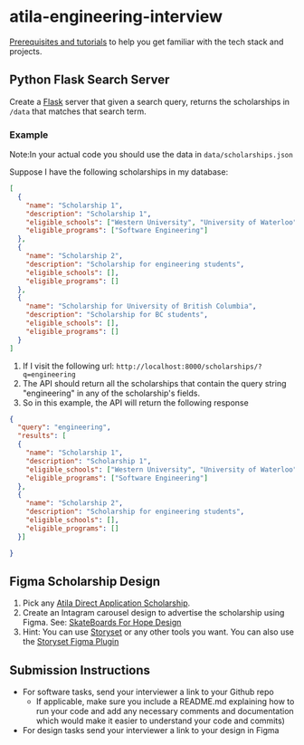 # atila-engineering-interview

[Prerequisites and tutorials](https://docs.google.com/document/d/1B4FKYcf_wNEAdpCYMe8eMrGH7vICPGJCmDgYkVNS5ew/edit#) to help you get familiar with the tech stack and projects.

## Python Flask Search Server

Create a [Flask](https://flask.palletsprojects.com/en/1.1.x/) server that given a search query, returns the scholarships in `/data` that matches that search term.

### Example


Note:In your actual code you should use the data in `data/scholarships.json`

Suppose I have the following scholarships in my database:

```json
[
  {
    "name": "Scholarship 1",
    "description": "Scholarship 1",
    "eligible_schools": ["Western University", "University of Waterloo"],
    "eligible_programs": ["Software Engineering"]
  },
  {
    "name": "Scholarship 2",
    "description": "Scholarship for engineering students",
    "eligible_schools": [],
    "eligible_programs": []
  },
  {
    "name": "Scholarship for University of British Columbia",
    "description": "Scholarship for BC students",
    "eligible_schools": [],
    "eligible_programs": []
  }
]
```

1. If I visit the following url: `http://localhost:8000/scholarships/?q=engineering`
1. The API should return all the scholarships that contain the query string "engineering" 
in any of the scholarship's fields.
1. So in this example, the API will return the following response
```json
{
  "query": "engineering",
  "results": [
  {
    "name": "Scholarship 1",
    "description": "Scholarship 1",
    "eligible_schools": ["Western University", "University of Waterloo"],
    "eligible_programs": ["Software Engineering"]
  },
  {
    "name": "Scholarship 2",
    "description": "Scholarship for engineering students",
    "eligible_schools": [],
    "eligible_programs": []
  }]

}
```

## Figma Scholarship Design

1. Pick any [Atila Direct Application Scholarship](https://atila.ca/scholarship/direct).
1. Create an Intagram carousel design to advertise the scholarship using Figma. See: [SkateBoards For Hope Design](https://www.instagram.com/p/CLKSucZsxcm/)
1. Hint: You can use [Storyset](https://storyset.com/) or any other tools you want. You can also use the [Storyset Figma Plugin](https://storyset.com/for-figma)

## Submission Instructions

- For software tasks, send your interviewer a link to your Github repo
  - If applicable, make sure you include a README.md explaining how to run your code and add any necessary comments and documentation which would make it easier to understand your code and commits)
- For design tasks send your interviewer a link to your design in Figma
